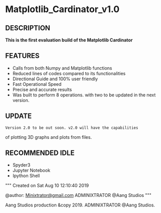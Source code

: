 # Matplotlib_Cardinator_v1.0

DESCRIPTION
---------------------------------
****This is the first evaluation build of the Matplotlib Cardinator****

FEATURES
---------------------------------
- Calls from both Numpy and Matplotlib functions
- Reduced lines of codes compared to its functionalities
- Directional Guide and 100% user friendly
- Fast Operational Speed
- Precise and accurate results
- Was built to perform 8 operations. with two to be updated in the next version.

UPDATE
---------------------------------
    Version 2.0 to be out soon. v2.0 will have the capabilities 
of plotting 3D graphs and plots from files.

RECOMMENDED IDLE
---------------------------------
- Spyder3
- Jupyter Notebook
- Ipython Shell

"""
Created on Sat Aug 10 12:10:40 2019

@author: Minixtrator@gmail.com
         ADMINIXTRATOR @Aang Studios
"""

Aang Studios production &copy 2019. 
ADMINIXTRATOR @Aang Studios.